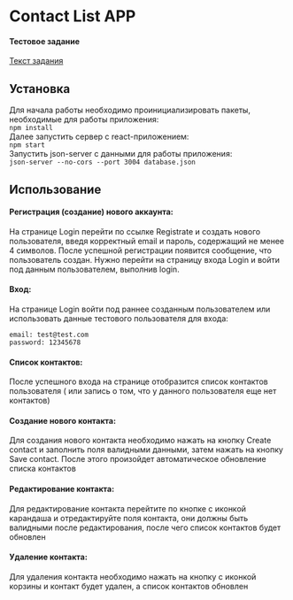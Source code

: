 # Contact List APP
#### Тестовое задание
[Текст задания](https://talantix.ru/ats/testTasks/6702815e227945caad189582446e2d91 "Текст задания")

## Установка
Для начала работы необходимо проинициализировать пакеты, необходимые для работы приложения:  
```npm install ```  
Далее запустить сервер с react-приложением:  
```npm start ```  
Запустить json-server с данными для работы приложения:  
```json-server --no-cors --port 3004 database.json```  

## Использование
#### Регистрация (создание) нового аккаунта:
На странице Login перейти по ссылке Registrate и создать нового пользователя, 
введя корректный email и пароль, содержащий не менее 4 символов.
После успешной регистрации появится сообщение, что пользователь создан. Нужно перейти на страницу входа Login и войти под данным пользователем, выполнив login.

#### Вход:
На странице Login войти под раннее созданным пользователем или использовать данные тестового пользователя для входа:
```
email: test@test.com
password: 12345678
```

#### Список контактов:
После успешного входа на странице отобразится список контактов пользователя ( или запись о том, что у данного пользователя еще нет контактов)

#### Создание нового контакта:
Для создания нового контакта необходимо нажать на кнопку Create contact и заполнить поля валидными данными, затем нажать на кнопку Save contact.
После этого произойдет автоматическое обновление списка контактов

#### Редактирование контакта:
Для редактирование контакта перейтите по кнопке с иконкой карандаша и отредактируйте поля контакта, они должны быть валидными после редактирования,
после чего список контактов будет обновлен

#### Удаление контакта:
Для удаления контакта необходимо нажать на кнопку с иконкой корзины и контакт будет удален, а список контактов обновлен

